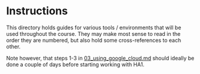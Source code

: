 # Instructions
This directory holds guides for various tools / environments that will be used throughout the course. They may make most sense to read in the order they are numbered, but also hold some cross-references to each other.

Note however, that steps 1-3 in [03_using_google_cloud.md](03_using_google_cloud.md) should ideally be done a couple of days before starting working with HA1.
